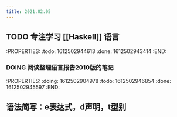 ```yaml
---
title: 2021.02.05
---
```


## TODO 专注学习 [[Haskell]] 语言
:PROPERTIES:
:todo: 1612502944613
:done: 1612502943414
:END:
### DOING 阅读整理语言报告2010版的笔记
:PROPERTIES:
:doing: 1612502904978
:todo: 1612502946854
:done: 1612502945597
:END:
## 语法简写：e表达式，d声明，t型别
